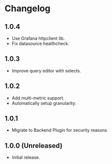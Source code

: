 # Changelog

## 1.0.4
- Use Grafana httpclient lib.
- Fix datasource healthcheck.

## 1.0.3
- Improve query editor with selects.

## 1.0.2
- Add multi-metric support.
- Automatically setup granularity.

## 1.0.1
- Migrate to Backend Plugin for security reasons
## 1.0.0 (Unreleased)
- Initial release. 
